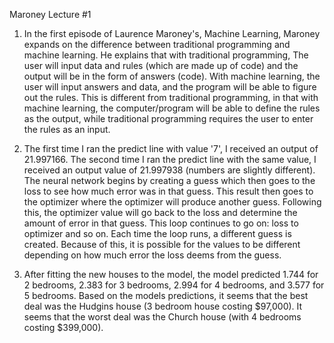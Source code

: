 Maroney Lecture #1

1) In the first episode of Laurence Maroney's, Machine Learning, Maroney expands on the difference between traditional programming and machine learning. He explains that with traditional programming, The user will input data and rules (which are made up of code) and the output will be in the form of answers (code). With machine learning, the user will input answers and data, and the program will be able to figure out the rules. This is different from traditional programming, in that with machine learning, the computer/program will be able to define the rules as the output, while traditional programming requires the user to enter the rules as an input. 

2) The first time I ran the predict line with value '7', I received an output of 21.997166. The second time I ran the predict line with the same value, I received an output value of 21.997938 (numbers are slightly different). The neural network begins by creating a guess which then goes to the loss to see how much error was in that guess. This result then goes to the optimizer where the optimizer will produce another guess. Following this, the optimizer value will go back to the loss and determine the amount of error in that guess. This loop continues to go on: loss to optimizer and so on. Each time the loop runs, a different guess is created. Because of this, it is possible for the values to be different depending on how much error the loss deems from the guess.  

3) After fitting the new houses to the model, the model predicted 1.744 for 2 bedrooms, 2.383 for 3 bedrooms, 2.994 for 4 bedrooms, and 3.577 for 5 bedrooms. Based on the models predictions, it seems that the best deal was the Hudgins house (3 bedroom house costing $97,000). It seems that the worst deal was the Church house (with 4 bedrooms costing $399,000).
